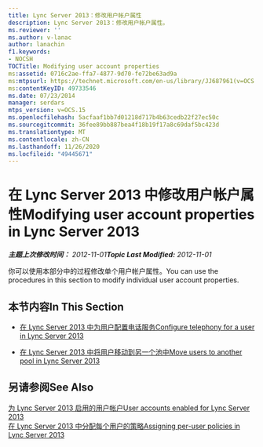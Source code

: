 ```yaml
---
title: Lync Server 2013：修改用户帐户属性
description: Lync Server 2013：修改用户帐户属性。
ms.reviewer: ''
ms.author: v-lanac
author: lanachin
f1.keywords:
- NOCSH
TOCTitle: Modifying user account properties
ms:assetid: 0716c2ae-ffa7-4877-9d70-fe72be63ad9a
ms:mtpsurl: https://technet.microsoft.com/en-us/library/JJ687961(v=OCS.15)
ms:contentKeyID: 49733546
ms.date: 07/23/2014
manager: serdars
mtps_version: v=OCS.15
ms.openlocfilehash: 5acfaaf1bb7d01218d717b4b63cedb22f27ec50c
ms.sourcegitcommit: 36fee89bb887bea4f18b19f17a8c69daf5bc423d
ms.translationtype: MT
ms.contentlocale: zh-CN
ms.lasthandoff: 11/26/2020
ms.locfileid: "49445671"
---
```

# <a name="modifying-user-account-properties-in-lync-server-2013"></a><span data-ttu-id="d409b-103">在 Lync Server 2013 中修改用户帐户属性</span><span class="sxs-lookup"><span data-stu-id="d409b-103">Modifying user account properties in Lync Server 2013</span></span>

<div data-xmlns="http://www.w3.org/1999/xhtml">

<div class="topic" data-xmlns="http://www.w3.org/1999/xhtml" data-msxsl="urn:schemas-microsoft-com:xslt" data-cs="https://msdn.microsoft.com/">

<div data-asp="https://msdn2.microsoft.com/asp">



</div>

<div id="mainSection">

<div id="mainBody"><span data-ttu-id="d409b-104">

<span> </span></span><span class="sxs-lookup"><span data-stu-id="d409b-104">

<span> </span></span></span>

<span data-ttu-id="d409b-105">_**主题上次修改时间：** 2012-11-01_</span><span class="sxs-lookup"><span data-stu-id="d409b-105">_**Topic Last Modified:** 2012-11-01_</span></span>

<span data-ttu-id="d409b-106">你可以使用本部分中的过程修改单个用户帐户属性。</span><span class="sxs-lookup"><span data-stu-id="d409b-106">You can use the procedures in this section to modify individual user account properties.</span></span>

<div>

## <a name="in-this-section"></a><span data-ttu-id="d409b-107">本节内容</span><span class="sxs-lookup"><span data-stu-id="d409b-107">In This Section</span></span>

  - [<span data-ttu-id="d409b-108">在 Lync Server 2013 中为用户配置电话服务</span><span class="sxs-lookup"><span data-stu-id="d409b-108">Configure telephony for a user in Lync Server 2013</span></span>](lync-server-2013-configure-telephony-for-a-user.md)

  - [<span data-ttu-id="d409b-109">在 Lync Server 2013 中将用户移动到另一个池中</span><span class="sxs-lookup"><span data-stu-id="d409b-109">Move users to another pool in Lync Server 2013</span></span>](lync-server-2013-move-users-to-another-pool.md)

</div>

<div>

## <a name="see-also"></a><span data-ttu-id="d409b-110">另请参阅</span><span class="sxs-lookup"><span data-stu-id="d409b-110">See Also</span></span>


[<span data-ttu-id="d409b-111">为 Lync Server 2013 启用的用户帐户</span><span class="sxs-lookup"><span data-stu-id="d409b-111">User accounts enabled for Lync Server 2013</span></span>](lync-server-2013-user-accounts-enabled-for-lync-server.md)  
[<span data-ttu-id="d409b-112">在 Lync Server 2013 中分配每个用户的策略</span><span class="sxs-lookup"><span data-stu-id="d409b-112">Assigning per-user policies in Lync Server 2013</span></span>](lync-server-2013-assigning-per-user-policies.md)  
  

<span data-ttu-id="d409b-113"></div>

</div>

<span> </span>

</div>

</div>

</span><span class="sxs-lookup"><span data-stu-id="d409b-113"></div>

</div>

<span> </span>

</div>

</div>

</span></span></div>

